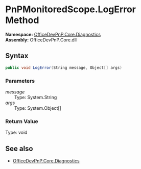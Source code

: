 # PnPMonitoredScope.LogError Method  
  

**Namespace:** [OfficeDevPnP.Core.Diagnostics](OfficeDevPnP.Core.Diagnostics.md)  
**Assembly:** OfficeDevPnP.Core.dll  
## Syntax
```C#
public void LogError(String message, Object[] args)
```
### Parameters
*message*  
&emsp;&emsp;Type: System.String  
*args*  
&emsp;&emsp;Type: System.Object[]  
### Return Value
Type: void  

## See also
- [OfficeDevPnP.Core.Diagnostics](OfficeDevPnP.Core.Diagnostics.md)
